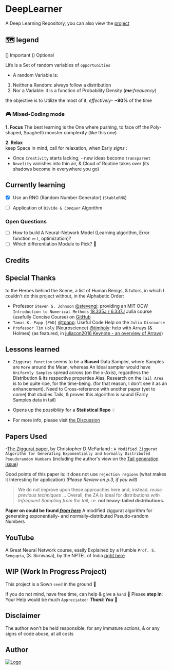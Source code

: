 # DeepLearner

A Deep Learning Repository, you can also view the [project](https://github.com/users/adamwillisXanax/projects/1/views/1)

## 🗺 legend

[] Important
() Optional

Life is a Set of random variables of `opportunities`

- A random Variable is:

1. Neither a Random: always follow a distribution
2. Nor a Variable: it is a function of Probability Density (_**me**:frequency_)

the objective is to Utilize the most of it, _effectively_- **~90%** of the time

### 🎮 Mixed-Coding mode

**1. Focus**
The best learning is the One where pushing, to face off the Poly-shaped, Spaghetti monster complexity (like this one)

**2. Relax**  
keep Space in mind, call for relaxation, when Early _signs_ :

- Once `Creativity` starts lacking, - new ideas become `transparent`
- `Novelity` vanishes into thin air, & Cloud of Routine takes over (its shadows become in everywhere you go)

## Currently learning

- [x] Use an RNG (Random Number Generator) (`StableRNG`)

- [ ] Application of `Divide & Conquer` Algorithm

### Open Questions

- [ ] How to build A Neural-Network Model (Learning algorithm, Error function `erf`, optimization)?
- [ ] Which differentiation Module to Pick? 🤔
  
## Credits

## Special Thanks

to the Heroes behind the Scene, a list of Human Beings, & tutors, in which I couldn't do this project without,
in the Alphabetic Order:

- Professor `Steven G. Johnson` [@stevengj](https://github.com/stevengj): providing an MIT OCW `Introduction to Numerical Methods` [18.335J / 6.337J](https://ocw.mit.edu/courses/mathematics/18-335j-introduction-to-numerical-methods-spring-2019/) Julia course (usefully Concise Course) on [GitHub](https://github.com/mitmath/18335/tree/spring19)
- `Tamas K. Papp [PhD]` [@tpapp](https://github.com/tpapp): Useful Code Help on the `Julia Discourse`
- `Professor Tim Holy` (Neuroscience) [@timholy](https://github.com/timholy): help with Arrays (& Holmes) (as featured, in [juliacon2016 Keynote - an overview of Arrays](https://www.youtube.com/watch?v=fl0g9tHeghA))

## Lessons learned

- `Ziggurat function` seems to be a **Biased** Data Sampler, where Samples are `More` around the Mean, whereas
 An Ideal sampler would have `Uniformly Samples` spread across (on the x-Axis), regardless the Distribution & its respective properties
Alas, Research on the `Tail Area` is to be quite ripe, for the time-being.
 (for that reason, I don't see it as an enhancement). Need to Cross-reference with another paper (yet to come) that studies Tails, & proves this algorithm is sound (Fairly Samples data in tail)

- Opens up the _possibility_ for a **Statistical Repo** 💡
- For more info, please visit [the Discussion](https://github.com/adamwillisXanax/DeepLearner/discussions/12)

## Papers Used

-[The Ziggurat paper](https://arxiv.org/abs/1403.6870), by Christopher D McFarland : `A Modified Ziggurat Algorithm for Generating Exponentially and
Normally Distributed Pseudorandom Numbers` (including the author's view on the [Tail generation issue](https://github.com/adamwillisXanax/DeepLearner/discussions/12))

Good points of this paper is: it does not use `rejection regions` (what makes it Interesting for application) _(Please Review on p.3, if you will)_
>We do not improve upon these approaches here and, instead, _reuse previous techniques_
>...
>Overall, the ZA is ideal for distributions
>_with Infrequent Sampling from the tail_, i.e. **not heavy-tailed distributions.**

**Paper on could be found _[from here](https://www.ncbi.nlm.nih.gov/pmc/articles/PMC4812161/pdf/nihms-717849.pdf)_**
A modified ziggurat algorithm for generating exponentially- and normally-distributed Pseudo-random Numbers

## YouTube

A Great Neural Network course, easily Explained by a Humble `Prof. S. Sengupta`, (S. Sirnivasa), by the NPTEL of India [right here](https://www.youtube.com/watch?v=xbYgKoG4x2g&list=PL53BE265CE4A6C056)

## WIP (Work In Progress Project)

This project is a Sown `seed` in the ground 🌱

If you do not mind, have free time, can help & give a `hand` 🤝
Please **step in**: Your Help would be much `Appreciated`- **_Thank You_** 🙏

## Disclaimer

The author won't be held responsible, for any immature actions, & or any signs of code abuse, at all costs

## Author

[![Logo](https://github.com/adamwillisXanax/adamwillisXanax/blob/main/Assets/logo.png)
](https://github.com/adamwillisXanax/adamwillisXanax)
